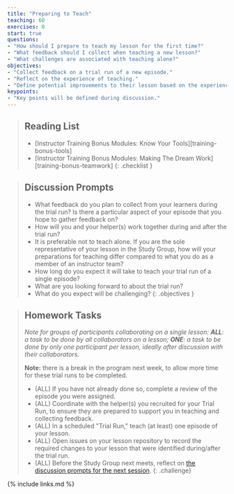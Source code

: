 ```yaml
---
title: "Preparing to Teach"
teaching: 60
exercises: 0
start: true
questions:
- "How should I prepare to teach my lesson for the first time?"
- "What feedback should I collect when teaching a new lesson?"
- "What challenges are associated with teaching alone?"
objectives:
- "Collect feedback on a trial run of a new episode."
- "Reflect on the experience of teaching."
- "Define potential improvements to their lesson based on the experience and feedback gathered."
keypoints:
- "Key points will be defined during discussion."
---
```


> ## Reading List
>
> - [Instructor Training Bonus Modules: Know Your Tools][training-bonus-tools]
> - [Instructor Training Bonus Modules: Making The Dream Work][training-bonus-teamwork]
{: .checklist }

> ## Discussion Prompts
>
> - What feedback do you plan to collect from your learners during the trial run?
>   Is there a particular aspect of your episode that you hope to
>   gather feedback on?
> - How will you and your helper(s) work together during and after the trial run?
> - It is preferable not to teach alone. If you are the sole representative of your
>   lesson in the Study Group, how will your preparations for teaching differ
>   compared to what you do as a member of an instructor team?
> - How long do you expect it will take to teach your trial run of a single episode?
> - What are you looking forward to about the trial run?
> - What do you expect will be challenging?
{: .objectives }

> ## Homework Tasks
>
> _Note for groups of participants collaborating on a single lesson:_
> _**ALL**: a task to be done by all collaborators on a lesson;_
> _**ONE**: a task to be done by only one participant per lesson,_
> _ideally after discussion with their collaborators._
>
> **Note:** there is a break in the program next week, to allow more time
> for these trial runs to be completed.
>
> - (ALL) If you have not already done so,
>   complete a review of the episode you were assigned.
> - (ALL) Coordinate with the helper(s) you recruited for your Trial Run,
>   to ensure they are prepared to support you in teaching and collecting feedback.
> - (ALL) In a scheduled "Trial Run," teach (at least) one episode of your lesson.
> - (ALL) Open issues on your lesson repository to record the required changes to your lesson that were identified during/after the trial run.
> - (ALL) Before the Study Group next meets, reflect on
>   [the discussion prompts for the next session]({{page.root}}/09-reflecting/).
{: .challenge}

{% include links.md %}
